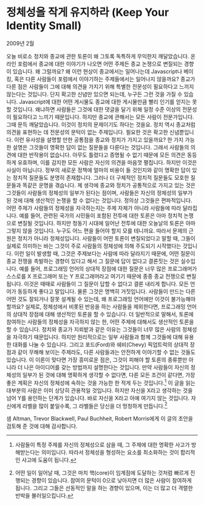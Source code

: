 # 정체성을 작게 유지하라 (Keep Your Identity Small)

2009년 2월

오늘 비로소 정치와 종교에 관한 토론이 왜 그토록 독특하게 무익한지 깨달았습니다.
온라인 포럼에서 종교에 대한 이야기가 나오면 어떤 주제든 종교 논쟁으로 변질되는 경향이 있습니다. 왜 그럴까요? 왜 이런 현상이 종교에서는 일어나는데 Javascript나 베이킹, 혹은 다른 사람들이 포럼에서 이야기하는 주제들에서는 일어나지 않을까요?
종교가 다른 점은 사람들이 그에 대해 의견을 가지기 위해 특별한 전문성이 필요하다고 느끼지 않는다는 것입니다. 단지 확고한 신념만 있으면 되는데, 누구든 그런 것을 가질 수 있습니다. Javascript에 대한 어떤 게시물도 종교에 대한 게시물만큼 빨리 인기를 얻지는 못할 것입니다. 왜냐하면 사람들은 그것에 대한 댓글을 달기 위해 일정 수준 이상의 전문성이 필요하다고 느끼기 때문입니다. 하지만 종교에 관해서는 모든 사람이 전문가입니다.
그때 문득 깨달았습니다. 이것이 정치의 문제이기도 하다는 것을요. 정치 역시 종교처럼 의견을 표현하는 데 전문성의 문턱이 없는 주제입니다. 필요한 것은 확고한 신념뿐입니다.
이런 유사성을 설명할 만한 공통점을 종교와 정치가 가지고 있을까요? 한 가지 가능한 설명은 그것들이 명확한 답이 없는 질문들을 다룬다는 것입니다. 그래서 사람들의 의견에 대한 반작용이 없습니다. 아무도 틀렸다고 증명될 수 없기 때문에 모든 의견은 동등하게 유효하며, 이를 감지한 모든 사람은 자신의 의견을 마음껏 펼칩니다.
하지만 이것은 사실이 아닙니다. 정부의 새로운 정책에 얼마의 비용이 들 것인지와 같이 명확한 답이 있는 정치적 질문들도 분명히 존재합니다. 그러나 더 구체적인 정치적 질문들도 모호한 질문들과 똑같은 운명을 겪습니다.
제 생각에 종교와 정치가 공통적으로 가지고 있는 것은 그것들이 사람들의 정체성의 일부가 된다는 점이며, 사람들은 자신의 정체성의 일부가 된 것에 대해 생산적인 논쟁을 할 수 없다는 것입니다.
정의상 그것들은 편파적입니다.
어떤 주제가 사람들의 정체성을 자극하는지는 주제 자체가 아니라 사람들에 따라 달라집니다. 예를 들어, 관련된 국가의 시민들이 포함된 전투에 대한 토론은 아마 정치적 논쟁으로 변질될 것입니다. 하지만 청동기 시대에 일어난 전투에 대한 오늘날의 토론은 아마 그렇지 않을 것입니다. 누구도 어느 편을 들어야 할지 모를 테니까요. 따라서 문제의 근원은 정치가 아니라 정체성입니다. 사람들이 어떤 토론이 변질되었다고 말할 때, 그들이 실제로 의미하는 바는 그것이 주로 사람들의 정체성에 의해 주도되기 시작했다는 것입니다.
이런 일이 발생할 때, 그것은 주제보다는 사람에 따라 달라지기 때문에, 어떤 질문이 종교 전쟁을 촉발하는 경향이 있다고 해서 그 질문에 답이 없다고 결론짓는 것은 실수입니다. 예를 들어, 프로그래밍 언어의 상대적 장점에 대한 질문은 너무 많은 프로그래머가 스스로를 X 프로그래머 또는 Y 프로그래머라고 여기기 때문에 종종 종교 전쟁으로 변질됩니다. 이것은 때때로 사람들이 그 질문이 답할 수 없다고 결론 내리게 합니다. 모든 언어가 동등하게 좋다고 말입니다. 물론 그것은 명백히 거짓입니다. 사람들이 만드는 다른 어떤 것도 잘되거나 잘못 설계될 수 있는데, 왜 프로그래밍 언어에만 이것이 불가능해야 할까요? 실제로, 정체성에서 비롯된 반응을 하는 사람들을 제외한다면, 프로그래밍 언어의 상대적 장점에 대해 생산적인 토론을 할 수 있습니다.
더 일반적으로 말해서, 토론에 참여하는 사람들의 정체성을 자극하지 않는 한, 어떤 주제에 대해서도 생산적인 토론을 할 수 있습니다. 정치와 종교가 지뢰밭과 같은 이유는 그것들이 너무 많은 사람의 정체성을 자극하기 때문입니다. 하지만 원리적으로는 일부 사람들과 함께 그것들에 대해 유용한 대화를 나눌 수 있습니다.
그리고 포드(Ford)와 쉐비(Chevy) 픽업트럭의 상대적 장점과 같이 무해해 보이는 주제라도, 다른 사람들과는 안전하게 이야기할 수 없는 것들도 있습니다.
이 이론이 맞다면 가장 흥미로운 점은, 그것이 피해야 할 토론의 종류뿐만 아니라 더 나은 아이디어를 갖는 방법까지 설명한다는 것입니다. 만약 사람들이 자신의 정체성의 일부가 된 것에 대해 명확하게 생각할 수 없다면, 다른 모든 조건이 같다면, 가장 좋은 계획은 자신의 정체성에 속하는 것을 가능한 한 적게 두는 것입니다.[^1]
이 글을 읽는 대부분의 사람은 이미 상당히 관용적일 것입니다. 하지만 자신을 X라고 생각하는 것을 넘어 Y를 용인하는 단계가 있습니다. 바로 자신을 X라고 아예 여기지 않는 것입니다. 자신에게 라벨을 많이 붙일수록, 그 라벨들은 당신을 더 멍청하게 만듭니다.[^2]

샘 Altman, Trevor Blackwell, Paul Buchheit, Robert Morris에게 이 글의 초안을 검토해 준 것에 대해 감사합니다.

[^1]: 사람들이 특정 주제를 자신의 정체성으로 삼을 때, 그 주제에 대한 명확한 사고가 방해받는다는 의미입니다. 따라서 정체성을 형성하는 요소를 최소화하는 것이 합리적인 사고에 도움이 됩니다.
[^2]: 어떤 일이 일어날 때, 그것은 마치 핵(core)이 임계점에 도달하는 것처럼 빠르게 진행되는 경향이 있습니다. 참여의 문턱이 0으로 낮아지면 더 많은 사람이 참여하게 됩니다. 그리고 그들은 선동적인 말을 하는 경향이 있으며, 이는 더 많고 더 격렬한 반박을 불러일으킵니다.
[^3]: 예를 들어 과학자가 되는 것과 같이 정체성에 포함시키는 것이 순이익이 되는 경우도 있을 수 있습니다. 하지만 그것은 실제적인 라벨이라기보다는, 양식에 중간 이름 이니셜을 묻는 곳에 'NMI'라고 적는 것과 같이, 자리 표시자(placeholder)에 가깝다고 주장할 수도 있습니다. 왜냐하면 그것은 당신을 특정 믿음에 얽매이지 않게 하기 때문입니다. 과학자는 성서 문자주의자가 그것을 거부하는 것에 전념하는 것과 같은 방식으로 자연 선택을 믿는 것에 전념하지 않습니다. 그가 전념하는 것은 단지 증거가 이끄는 곳을 따라가는 것뿐입니다.
자신을 과학자라고 여기는 것은 "이 찬장은 비워 두어야 한다"는 표지판을 찬장에 넣는 것과 같습니다. 예, 엄밀히 말하면 찬장에 무언가를 넣는 것이지만, 일반적인 의미는 아닙니다.